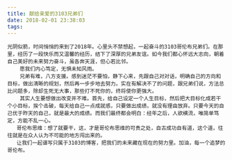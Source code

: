 ```yaml
---
title: 献给亲爱的3103兄弟们
date: 2018-02-01 23:38:03
tags:
---
```


    光阴似箭，时间悄悄的来到了2018年。心里头不禁想起，一起奋斗的3103哥伦布兄弟们。在那里，经历了一段快乐而又温馨的经历，结下了深厚的兄弟友谊。如今我们都心怀远大志向，朝着自己美好的未来努力奋斗，虽各奔天涯，但心若比邻。
        愿我们内心笃定，无惧未知风雨。
        兄弟有难，八方支援。感到迷茫不要怕，静下心来，先跟自己对对话，明确自己的方向和目标，做出清晰的规划，然后再一步步地去努力。实在有解决不了的问题，跟兄弟们说，方法总比问题多，除却生死无大事，那些打不死你的，终将使你更强大。
        其实人生要想做出改变并不难。首先，给自己设定一个人生目标，然后把大目标化成若干个小目标，挨个击破，每天给自己一点成就感，只要做出成绩，就没有理由放弃。只要今天的自己优于昨天的自己，就是最大的成绩。而我们最终都会明白：经年之后，人欲横流，唯简单笃定，方能不乱一心。
       哥伦布思维：想了就要干，这，才是哥伦布思维的可贵之处，自古成功自有道，这个道，往往就是在众人认为不可能的地方闯出来的。
       让我们一起谱写只属于3103的博客，把我们的未来藏在现在的努力里。加油，每一个追梦的哥伦布。